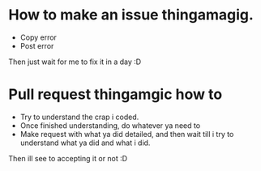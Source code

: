 # How to make an issue thingamagig. 
* Copy error 
* Post error

Then just wait for me to fix it in a day :D 

# Pull request thingamgic how to
* Try to understand the crap i coded. 
* Once finished understanding, do whatever ya need to 
* Make request with what ya did detailed, and then wait till i try to understand what ya did and what i did. 

Then ill see to accepting it or not :D
